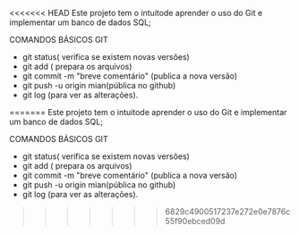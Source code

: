 <<<<<<< HEAD
Este projeto tem o intuitode aprender o uso do Git e implementar um banco de dados SQL;


COMANDOS BÁSICOS GIT
- git status( verifica se existem novas versões)
- git add ( prepara os arquivos)
- git commit -m "breve comentário" (publica a nova versão)
- git push -u origin mian(pública no github)
- git log (para ver as alterações).


=======
Este projeto tem o intuitode aprender o uso do Git e implementar um banco de dados SQL;


COMANDOS BÁSICOS GIT
- git status( verifica se existem novas versões)
- git add ( prepara os arquivos)
- git commit -m "breve comentário" (publica a nova versão)
- git push -u origin mian(pública no github)
- git log (para ver as alterações).
>>>>>>> 6829c4900517237e272e0e7876c55f90ebced09d

